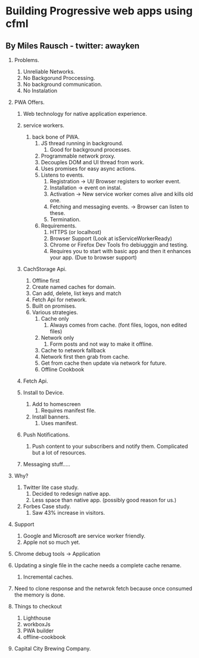 # Building Progressive web apps using cfml
## By Miles Rausch - twitter: awayken

1. Problems. 
    1. Unreliable Networks. 
    1. No Backgorund Proccessing. 
    1. No background communication. 
    1. No Instalation
1. PWA Offers. 
    1. Web technology for native application experience. 
    1. service workers. 
        1. back bone of PWA. 
            1. JS thread running in background. 
                1. Good for background processes. 
            1. Programmable network proxy. 
            1. Decouples DOM and UI thread from work. 
            1. Uses promises for easy async actions. 
            1. Listens to events. 
                1. Registration -> UI/ Browser registers to worker event. 
                1. Installation -> event on instal. 
                1. Activation -> New service worker comes alive and kills old one. 
                1. Fetching and messaging events. -> Browser can listen to these. 
                1. Termination. 
            1. Requirements. 
                1. HTTPS (or localhost)
                1. Browser Support (Look at isServiceWorkerReady)
                1. Chrome or Firefox Dev Tools fro debiugggin and testing. 
                1. Requires you to start with basic app and then it enhances your app. (Due to browser support)

    1. CachStorage Api. 
        1. Offline first 
        1. Create named caches for domain. 
        1. Can add, delete, list keys and match 
        1. Fetch Api for network. 
        1. Built on promises. 
        1. Various strategies. 
            1. Cache only
                1. Always comes from cache. (font files, logos, non edited files)
            1. 
                Network only
                1. Form posts and not way to make it offline. 
            1. Cache to network fallback
            1. Network first then grab from cache. 
            1. Get from cache then update via network for future. 
            1. Offline Cookbook
    
    1. Fetch Api. 
    1. Install to Device. 
        1. Add to homescreen
            1. Requires manifest file. 
        1. Install banners.
            1. Uses manifest. 
        
    1. Push Notifications. 
        1. Push content to your subscribers and notify them. Complicated but a lot of resources. 
    1. Messaging stuff..... 
1. Why?
    1. Twitter lite case study. 
        1. Decided to redesign native app. 
        1. Less space than native app. (possibly good reason for us.)
    1. Forbes Case study. 
        1. Saw 43% increase in visitors. 
1. Support
    1. Google and Microsoft are service worker friendly. 
    2. Apple not so much yet. 

1. Chrome debug tools -> Application 
1. Updating a single file in the cache needs a complete cache rename. 
    1. Incremental caches. 
1. Need to clone response and the netwrok fetch because once consumed the memory is done. 

1. Things to checkout 
    1. Lighthouse
    1. workboxJs
    1. PWA builder
    1. offline-cookbook

1. Capital City Brewing Company. 